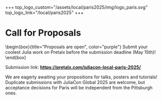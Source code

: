 +++
top_logo_custom="/assets/local/paris2025/img/logo_paris.svg"
top_logo_link="/local/paris2025"
+++

# Call for Proposals

\begin{box}{title="Proposals are open", color="purple"}
  Submit your coolest Julia work on Pretalx before the submission deadline (May 15th)!
\end{box}

Submission link: **<https://pretalx.com/juliacon-local-paris-2025/>**

We are eagerly awaiting your propositions for talks, posters and tutorials!
Duplicate submissions with JuliaCon Global 2025 are welcome, but acceptance decisions for Paris will be independent from the Pittsburgh ones.